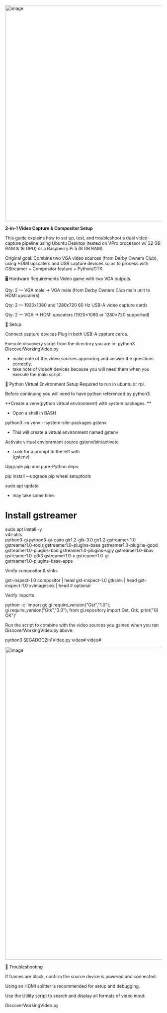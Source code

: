 <img width="1591" height="695" alt="image" src="https://github.com/user-attachments/assets/464f0e5c-2b2f-4d76-8e5e-ac415159ed60" />





**2-in-1 Video Capture & Compositor Setup**

This guide explains how to set up, test, and troubleshoot a dual video-capture pipeline using Ubuntu Desktop (tested on VPro processor w/ 32 GB RAM & 16 GPU) or a Raspberry Pi 5 (8 GB RAM).

Original goal:
Combine two VGA video sources (from Derby Owners Club),  using HDMI upscalers and USB capture devices so as to process with GStreamer + Compositor feature + Python/GTK.

🖥️ Hardware Requirements
Video game with two VGA outputs.

Qty: 2 — VGA male → VGA male (from Derby Owners Club main unit to HDMI upscalers)

Qty: 2 — 1920x1080 and 1280x720 60 Hz USB-A video capture cards

Qty: 2 — VGA → HDMI upscalers (1920×1080 or 1280×720 supported)

🔌 Setup

Connect capture devices
Plug in both USB-A capture cards.

Execute discovery script from the directory you are in:
python3 DiscoverWorkingVideo.py
- make note of the video sources appearing and answer the questions correctly.
- take note of video# devices because you will need them when you execute the main script. 


🐍 Python Virtual Environment Setup
Required to run in ubuntu or rpi.

Before continuing you will need to have python referenced by python3.


**Create a venv(python virtual environment) with system packages. **
- Open a shell in BASH
  
python3 -m venv --system-site-packages gstenv
- This will create a virtual environment named gstenv

Activate virtual envionrment
source gstenv/bin/activate

- Look for a prompt to the left with  
(gstenv) 


Upgrade pip and pure-Python deps:

pip install --upgrade pip wheel setuptools


sudo apt update
- may take some time.

# Install gstreamer
sudo apt install -y \
  v4l-utils \
  python3-gi python3-gi-cairo gir1.2-gtk-3.0 gir1.2-gstreamer-1.0 \
  gstreamer1.0-tools gstreamer1.0-plugins-base gstreamer1.0-plugins-good \
  gstreamer1.0-plugins-bad gstreamer1.0-plugins-ugly gstreamer1.0-libav \
  gstreamer1.0-gtk3 gstreamer1.0-x gstreamer1.0-gl \
  gstreamer1.0-plugins-base-apps

Verify compositor & sinks

gst-inspect-1.0 compositor | head
gst-inspect-1.0 gtksink   | head
gst-inspect-1.0 xvimagesink | head   # optional


Verify imports

python -c 'import gi; gi.require_version("Gst","1.0"); gi.require_version("Gtk","3.0"); from gi.repository import Gst, Gtk; print("GI OK")'


Run the script to combine with the video sources you gained when you ran DiscoverWorkingVideo.py above:

python3 SEGADOC2in1Video.py video# video#


<img width="1761" height="1006" alt="image" src="https://github.com/user-attachments/assets/7393e798-9965-48ac-bfbc-edee85551c37" />



🔧 Troubleshooting


If frames are black, confirm the source device is powered and connected.

Using an HDMI splitter is recommended for setup and debugging.

Use the Utility script to search and display all formats of video input:
 
 DiscoverWorkingVideo.py
 
 

 





